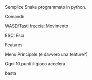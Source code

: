 Semplice Snake programmato in python.

Comandi:

WASD/Tasti freccia: Movimento

ESC: Esci


Features:

Menu Principale (è davvero una feature?)

Ogni 10 punti il gioco accelera

basta
